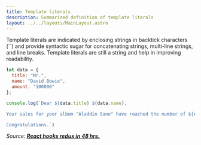 ```yaml
---
title: Template literals
description: Summarized definition of template literals
layout: ../../layouts/MainLayout.astro
---
```


Template literals are indicated by enclosing strings in backtick characters (``) and provide syntactic sugar for concatenating strings, multi-line strings, and line breaks. Template literals are still a string and help in improving readability.

```js
let data = {
  title: "Mr.",
  name: "David Bowie",
  amount: "100000" 
};

console.log(`Dear ${data.title} ${data.name},

Your sales for your album "Aladdin Sane" have reached the number of ${data.amount} copies.

Congratulations.`)
```

_Source: [**React hooks redux in 48 hrs.**](https://www.amazon.com/React-Hooks-Redux-hours-JavaScript-ebook/dp/B0987SZHW4)_
